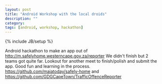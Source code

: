 ```yaml
---
layout: post
title: "Android Workshop with the local droids"
description: ""
category: 
tags: [android, workshop, hackathon]
---
```

{% include JB/setup %}

Android hackathon to make an app out of http://m.safelyhome.westerncape.gov.za/reporter We didn't finish but 2 teams got quite far. Lookout for another meet to finish/polish and submit the app.
Good fun and learning in the process. https://github.com/maiatoday/safely-home and https://github.com/GDGCapeTown/TrafficOffenceReporter
